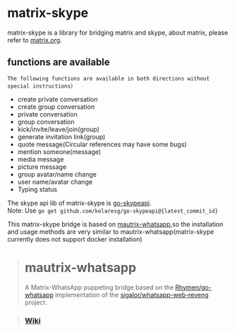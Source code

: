 # matrix-skype

matrix-skype is a library for bridging matrix and skype, about matrix, please refer to [matrix.org](http://matrix.org/).

## functions are available 
`The following functions are available in both directions without special instructions）`

* create private conversation
* create group conversation
* private conversation
* group conversation
* kick/invite/leave/join(group)
* generate invitation link(group)
* quote message(Circular references may have some bugs)
* mention someone(message)
* media message
* picture message
* group avatar/name change
* user name/avatar change
* Typing status

The skype api lib of matrix-skype is [go-skypeapi](https://github.com/kelaresg/go-skypeapi).  
Note: Use `go get github.com/kelaresg/go-skypeapi@{latest_commit_id}`

This matrix-skype bridge is based on [mautrix-whatsapp](https://github.com/tulir/mautrix-whatsapp),so the installation and usage methods are very similar to mautrix-whatsapp(matrix-skype currently does not support docker installation)

> # mautrix-whatsapp
> A Matrix-WhatsApp puppeting bridge based on the [Rhymen/go-whatsapp](https://github.com/Rhymen/go-whatsapp)
> implementation of the [sigalor/whatsapp-web-reveng](https://github.com/sigalor/whatsapp-web-reveng) project.

> ### [Wiki](https://github.com/tulir/mautrix-whatsapp/wiki)
